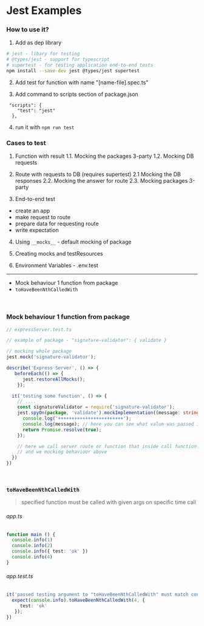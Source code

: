 # Jest Examples

### How to use it?

1. Add as dep library

```sh
# jest - libary for testing
# @types/jest - support for typescript
# supertest - for testing application end-to-end tests
npm install --save-dev jest @types/jest supertest
```

2. Add test for function with name "[name-file].spec.ts"

3. Add command to scripts section of package.json

```
 "scripts": {
    "test": "jest"
  },
```

4. run it with `npm run test`

### Cases to test 

1. Function with result 
  1.1. Mocking the packages 3-party
  1.2. Mocking DB requests

2. Route with requests to DB (requires supertest)
  2.1 Mocking the DB responses
  2.2. Mocking the answer for route
  2.3. Mocking packages 3-party

3. End-to-end test 
  - create an app
  - make request to route
  - prepare data for requesting route
  - write expectation

4. Using `__mocks__` - default mocking of package  

5. Creating mocks and testResources

6. Environment Variables - .env.test

---

* Mock behaviour 1 function from package
* `toHaveBeenNthCalledWith`

<br />


### Mock behaviour 1 function from package

```ts
// expressServer.test.ts

// example of package - "signature-validator": { validate }

// mocking whole package 
jest.mock('signature-validator');

describe('Express Server', () => {
   beforeEach(() => {
      jest.restoreAllMocks();
    });

  it('testing some function', () => {
    // ....
    const signatureValidator = require('signature-validator');
    jest.spyOn(package, 'validate').mockImplementation((message: string) => {
      console.log('++++++++++++++++++++++++');
      console.log(message); // here you can see what value was passed in process
      return Promise.resolve(true);
    });

    // here we call server route or function that inside call function "validate" from package "signature-validator"
    // and we mocking behaviour above
  })
})
```
<br />

### `toHaveBeenNthCalledWith` 

> specified function must be called with given args on specific time call 

###### app.ts
```ts
function main () {
  console.info(1)
  console.info(2)
  console.info({ test: 'ok' })
  console.info(4)
}
 ```

###### app.test.ts
```ts
it('passed testing argument to "toHaveBeenNthCalledWith" must match console.info argument passed on 3 time of call', async () => {
  expect(console.info).toHaveBeenNthCalledWith(4, {
     test: 'ok'
   });
})

```
